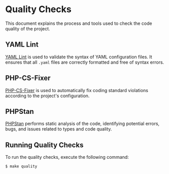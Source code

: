 # Quality Checks

This document explains the process and tools used to check the code quality of the project.

## YAML Lint
[YAML Lint](https://symfony.com/doc/current/components/yaml.html) is used to validate the syntax of YAML configuration files. It ensures that all `.yaml` files are correctly formatted and free of syntax errors.

## PHP-CS-Fixer
[PHP-CS-Fixer](https://github.com/FriendsOfPHP/PHP-CS-Fixer) is used to automatically fix coding standard violations according to the project's configuration.

## PHPStan
[PHPStan](https://phpstan.org/) performs static analysis of the code, identifying potential errors, bugs, and issues related to types and code quality.

## Running Quality Checks
To run the quality checks, execute the following command:

    $ make quality
